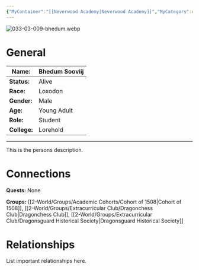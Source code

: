 ```yaml
---
{"MyContainer":"[[Neverwood Academy|Neverwood Academy]]","MyCategory":null,"image":"03-009.bhedum.png","tags":["Category/People"],"obsidianUIMode":"preview","aliases":null,"NoteStatus":"❓","char_status":"Alive","char_race":"Loxodon","char_gender":"Male","char_role":"Student","char_college":"Lorehold","char_items":null,"char_age":"Young Adult","parents":null,"children":null,"enemies":null,"allies":null,"siblings":null,"partner":null,"Connected_Quests":[],"Connected_Groups":["[[Cohort of 1508|Cohort of 1508]]","[[Dragonchess Club|Dragonchess Club]]","[[Dragonsguard Historical Society|Dragonsguard Historical Society]]"],"dg-publish":true,"dg-path":"World/People/Bhedum Sooviij.md","permalink":"/world/people/bhedum-sooviij/","dgPassFrontmatter":true,"updated":"2025-10-02T14:19:36.000+01:00"}
---
```



![033-03-009-bhedum.webp](/img/user/3-Mechanics/CLI/books/strixhaven-a-curriculum-of-chaos/img/033-03-009-bhedum.webp)
# General


| Name:        | Bhedum Sooviij |
| ------------ | -------------- |
| **Status:**  | Alive          |
| **Race:**    | Loxodon        |
| **Gender:**  | Male           |
| **Age:**     | Young Adult    |
| **Role:**    | Student        |
| **College:** | Lorehold       |


---

This is the persons description. 


# Connections


**Quests:** None 

**Groups:** [[2-World/Groups/Academic Cohorts/Cohort of 1508\|Cohort of 1508]], [[2-World/Groups/Extracurricular Club/Dragonchess Club\|Dragonchess Club]], [[2-World/Groups/Extracurricular Club/Dragonsguard Historical Society\|Dragonsguard Historical Society]]


# Relationships

List important relationships here. 

